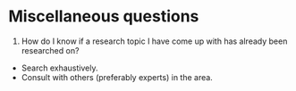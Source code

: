 # Miscellaneous questions

1. How do I know if a research topic I have come up with has already been researched on?
* Search exhaustively.
* Consult with others (preferably experts) in the area.
